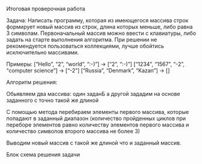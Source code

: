 Итоговая проверочная работа

Задача: Написать программу, которая из имеющегося массива строк формирует новый массив из строк, длина которых меньше, либо равна 3 символам. Первоначальный массив можно ввести с клавиатуры, либо задать на старте выполнения алгоритма. При решении не рекомендуется пользоваться коллекциями, лучше обойтись исключительно массивами.

Примеры:
[“Hello”, “2”, “world”, “:-)”] → [“2”, “:-)”]
[“1234”, “1567”, “-2”, “computer science”] → [“-2”]
[“Russia”, “Denmark”, “Kazan”] → []

Алгоритм решения:

Обьявляем два массива: один заданБ а другой зададим на основе заданного с точно такой же длиной

С помощью метода перебираем элементы первого массива, которые попадают в заданный диапазон (количество пройденных циклов при переборе элементов равно количеству элементов первого массива и количество символов второго массива не более 3)

Выводим новый массив с такой же длиной что и заданный массив.

Блок схема решения задачи


